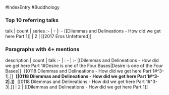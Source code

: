 #IndexEntry #Buddhology

### Top 10 referring talks
talk | count | series
:- | - |: -
[[Dilemmas and Delineations - How did we get here Part 1]] | 2 | [[2017 Eros Unfettered]]

### Paragraphs with 4+ mentions
description | count | talk
:- | : - | :-
[[Dilemmas and Delineations - How did we get here Part 1#Desire is one of the Four Bases\|Desire is one of the Four Bases]] &nbsp;&nbsp;[[0118 Dilemmas and Delineations - How did we get here Part 1#^3-1\|.]] &nbsp; **[[0118 Dilemmas and Delineations - How did we get here Part 1#^3-2\|.]]** &nbsp; [[0118 Dilemmas and Delineations - How did we get here Part 1#^3-3\|.]] | 2 | [[Dilemmas and Delineations - How did we get here Part 1]]

